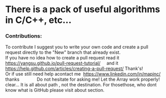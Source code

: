 # There is a pack of useful algorithms in C/C++, etc...   
### Contributions:  
To contribute I suggest you to write your own code and create a pull request directly to the "New" branch that already exist.              
If you have no idea how to create a pull request read it       https://yangsu.github.io/pull-request-tutorial/     and it         https://help.github.com/articles/creating-a-pull-request/
Thank's!                                  
Or if use still need help acontact me  https://www.linkedin.com/in/mapinc/ thanks              Do not hesitate for asking me!
Let the Array work properly! clear...
It is all about path , not the destination.
For thosethose, who dont know what is GitHub please visit about section.
